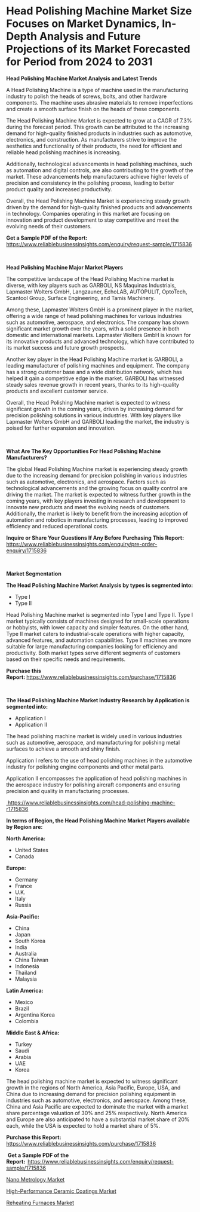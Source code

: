 <p><h1>Head Polishing Machine Market Size Focuses on Market Dynamics, In-Depth Analysis and Future Projections of its Market Forecasted for Period from 2024 to 2031</h1></p><p><strong>Head Polishing Machine Market Analysis and Latest Trends</strong></p>
<p><p>A Head Polishing Machine is a type of machine used in the manufacturing industry to polish the heads of screws, bolts, and other hardware components. The machine uses abrasive materials to remove imperfections and create a smooth surface finish on the heads of these components.</p><p>The Head Polishing Machine Market is expected to grow at a CAGR of 7.3% during the forecast period. This growth can be attributed to the increasing demand for high-quality finished products in industries such as automotive, electronics, and construction. As manufacturers strive to improve the aesthetics and functionality of their products, the need for efficient and reliable head polishing machines is increasing.</p><p>Additionally, technological advancements in head polishing machines, such as automation and digital controls, are also contributing to the growth of the market. These advancements help manufacturers achieve higher levels of precision and consistency in the polishing process, leading to better product quality and increased productivity.</p><p>Overall, the Head Polishing Machine Market is experiencing steady growth driven by the demand for high-quality finished products and advancements in technology. Companies operating in this market are focusing on innovation and product development to stay competitive and meet the evolving needs of their customers.</p></p>
<p><strong>Get a Sample PDF of the Report:&nbsp;</strong> <a href="https://www.reliablebusinessinsights.com/enquiry/request-sample/1715836">https://www.reliablebusinessinsights.com/enquiry/request-sample/1715836</a></p>
<p>&nbsp;</p>
<p><strong>Head Polishing Machine Major Market Players</strong></p>
<p><p>The competitive landscape of the Head Polishing Machine market is diverse, with key players such as GARBOLI, NS Maquinas Industriais, Lapmaster Wolters GmbH, Langzauner, EchoLAB, AUTOPULIT, OptoTech, Scantool Group, Surface Engineering, and Tamis Machinery.</p><p>Among these, Lapmaster Wolters GmbH is a prominent player in the market, offering a wide range of head polishing machines for various industries such as automotive, aerospace, and electronics. The company has shown significant market growth over the years, with a solid presence in both domestic and international markets. Lapmaster Wolters GmbH is known for its innovative products and advanced technology, which have contributed to its market success and future growth prospects.</p><p>Another key player in the Head Polishing Machine market is GARBOLI, a leading manufacturer of polishing machines and equipment. The company has a strong customer base and a wide distribution network, which has helped it gain a competitive edge in the market. GARBOLI has witnessed steady sales revenue growth in recent years, thanks to its high-quality products and excellent customer service.</p><p>Overall, the Head Polishing Machine market is expected to witness significant growth in the coming years, driven by increasing demand for precision polishing solutions in various industries. With key players like Lapmaster Wolters GmbH and GARBOLI leading the market, the industry is poised for further expansion and innovation.</p></p>
<p>&nbsp;</p>
<p><strong>What Are The Key Opportunities For Head Polishing Machine Manufacturers?</strong></p>
<p><p>The global Head Polishing Machine market is experiencing steady growth due to the increasing demand for precision polishing in various industries such as automotive, electronics, and aerospace. Factors such as technological advancements and the growing focus on quality control are driving the market. The market is expected to witness further growth in the coming years, with key players investing in research and development to innovate new products and meet the evolving needs of customers. Additionally, the market is likely to benefit from the increasing adoption of automation and robotics in manufacturing processes, leading to improved efficiency and reduced operational costs.</p></p>
<p><strong>Inquire or Share Your Questions If Any Before Purchasing This Report:</strong> <a href="https://www.reliablebusinessinsights.com/enquiry/pre-order-enquiry/1715836">https://www.reliablebusinessinsights.com/enquiry/pre-order-enquiry/1715836</a></p>
<p>&nbsp;</p>
<p><strong>Market Segmentation</strong></p>
<p><strong>The Head Polishing Machine Market Analysis by types is segmented into:</strong></p>
<p><ul><li>Type I</li><li>Type II</li></ul></p>
<p><p>Head Polishing Machine market is segmented into Type I and Type II. Type I market typically consists of machines designed for small-scale operations or hobbyists, with lower capacity and simpler features. On the other hand, Type II market caters to industrial-scale operations with higher capacity, advanced features, and automation capabilities. Type II machines are more suitable for large manufacturing companies looking for efficiency and productivity. Both market types serve different segments of customers based on their specific needs and requirements.</p></p>
<p><strong>Purchase this Report:&nbsp;</strong><a href="https://www.reliablebusinessinsights.com/purchase/1715836">https://www.reliablebusinessinsights.com/purchase/1715836</a></p>
<p>&nbsp;</p>
<p><strong>The Head Polishing Machine Market Industry Research by Application is segmented into:</strong></p>
<p><ul><li>Application I</li><li>Application II</li></ul></p>
<p><p>The head polishing machine market is widely used in various industries such as automotive, aerospace, and manufacturing for polishing metal surfaces to achieve a smooth and shiny finish. </p><p>Application I refers to the use of head polishing machines in the automotive industry for polishing engine components and other metal parts. </p><p>Application II encompasses the application of head polishing machines in the aerospace industry for polishing aircraft components and ensuring precision and quality in manufacturing processes.</p></p>
<p><a href="https://www.reliablebusinessinsights.com/head-polishing-machine-r1715836">&nbsp;https://www.reliablebusinessinsights.com/head-polishing-machine-r1715836</a></p>
<p><strong>In terms of Region, the Head Polishing Machine Market Players available by Region are:</strong></p>
<p>
    <p> <strong> North America: </strong>
        <ul>
            <li>United States</li>
            <li>Canada</li>
        </ul>
        </p> 
    <p> <strong> Europe: </strong>
        <ul>
            <li>Germany</li>
            <li>France</li>
            <li>U.K.</li>
            <li>Italy</li>
            <li>Russia</li>
        </ul>
        </p> 
    <p> <strong> Asia-Pacific: </strong>
        <ul>
            <li>China</li>
            <li>Japan</li>
            <li>South Korea</li>
            <li>India</li>
            <li>Australia</li>
            <li>China Taiwan</li>
            <li>Indonesia</li>
            <li>Thailand</li>
            <li>Malaysia</li>
        </ul>
        </p> 
    <p> <strong> Latin America: </strong>
        <ul>
            <li>Mexico</li>
            <li>Brazil</li>
            <li>Argentina Korea</li>
            <li>Colombia</li>
        </ul>
        </p> 
    <p> <strong> Middle East & Africa: </strong>
        <ul>
            <li>Turkey</li>
            <li>Saudi</li>
            <li>Arabia</li>
            <li>UAE</li>
            <li>Korea</li>
        </ul>
    </p>
    </p>
<p><p>The head polishing machine market is expected to witness significant growth in the regions of North America, Asia Pacific, Europe, USA, and China due to increasing demand for precision polishing equipment in industries such as automotive, electronics, and aerospace. Among these, China and Asia Pacific are expected to dominate the market with a market share percentage valuation of 30% and 25% respectively. North America and Europe are also anticipated to have a substantial market share of 20% each, while the USA is expected to hold a market share of 5%.</p></p>
<p><strong>Purchase this Report: </strong><a href="https://www.reliablebusinessinsights.com/purchase/1715836">https://www.reliablebusinessinsights.com/purchase/1715836</a></p>
<p>&nbsp;<strong>Get a Sample PDF of the Report:&nbsp;&nbsp;</strong><a href="https://www.reliablebusinessinsights.com/enquiry/request-sample/1715836">https://www.reliablebusinessinsights.com/enquiry/request-sample/1715836</a></p>
<p><strong></strong></p>
<p><p><a href="https://medium.com/@kimwalker1923/nano-metrology-industry-analysis-report-its-market-size-share-trends-by-application-region-441ac43d7f82">Nano Metrology Market</a></p><p><a href="https://github.com/yadanielu/Market-Research-Report-List-1/blob/main/high-performance-ceramic-coatings-market.md">High-Performance Ceramic Coatings Market</a></p><p><a href="https://medium.com/@daleaams71/global-reheating-furnaces-market-opportunities-and-forecast-for-period-from-2024-to-2031-8ee2eebfdc05">Reheating Furnaces Market</a></p></p>